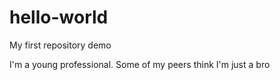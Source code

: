 # hello-world
My first repository demo

I'm a young professional. Some of 
my peers think I'm
just a bro
